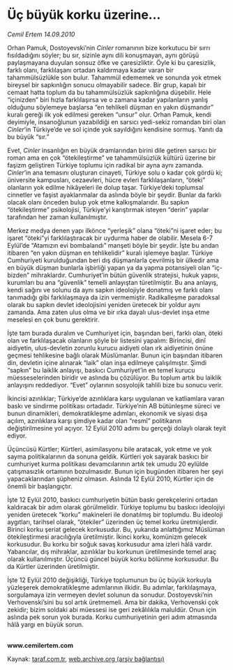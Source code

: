 # Üç büyük korku üzerine... 

*Cemil Ertem 14.09.2010*

<div class="yazi"><p>Orhan Pamuk, Dostoyevski’nin <i>Cinler</i> romanının bize korkutucu bir sırrı fısıldadığını söyler; bu sır, sizinle aynı dili konuşmayan, aynı görüşü paylaşmayana duyulan sonsuz öfke ve çaresizliktir. Öyle ki bu çaresizlik, farklı olanı, farklılaşanı ortadan kaldırmaya kadar varan bir tahammülsüzlükle son bulur. Tahammül edememek ve sonunda yok etmek bireysel bir sapkınlığın sonucu olmayabilir sadece. Bir grup, kapalı bir cemaat hatta toplum da bu tahammülsüzlük sapkınlığına düşebilir. Hele “içinizden” biri hızla farklılaşırsa ve o zamana kadar yapılanların yanlış olduğunu söylemeye başlarsa “en tehlikeli düşman en yakın düşmandır” kuralı gereği ilk yok edilmesi gereken “unsur” olur. Orhan Pamuk, kendi deyimiyle, insanoğlunun yazabildiği en sarsıcı yedi-sekiz romandan biri olan <i>Cinler</i>’in Türkiye’de ve sol içinde yok sayıldığını kendisine sormuş. Yanıtı da bu büyük “sır.” </p>
<p>Evet, <i>Cinler</i> insanlığın en büyük dramlarından birini dile getiren sarsıcı bir roman ama en çok “ötekileştirme” ve tahammülsüzlük kültürü üzerine bir faşizm geliştiren Türkiye toplumu için radikal bir ayna aynı zamanda. <i>Cinler</i>’in ana temasını oluşturan cinayeti, Türkiye solu o kadar çok gördü ki; üniversite kampusları, cezaevleri, hücre evleri farklılaşanların, “öteki” olanların yok edilme hikâyeleri ile dolup taşar. Türkiye’deki toplumsal cinnetler ve faşist ayaklanmalar da aslında böyle bir şeydir. Bunlar da farklı olacak olanı önceden bulup yok etme kalkışmalarıdır. Bu sapkın “ötekileştirme” psikolojisi, Türkiye’yi karıştırmak isteyen “derin” yapılar tarafından her zaman kullanılmıştır. </p>
<p>Merkez medya denen yapı ilkönce “yerleşik” olana “öteki”ni işaret eder; bu işaret “öteki”yi farklılaştıracak bir uydurma haber de olabilir. Mesela 6-7 Eylül’de “Atamızın evi bombalandı” manşeti böyle bir şeydir. İşte bu andan itibaren “en yakın düşman en tehlikelidir” kuralı işlemeye başlar. Türkiye Cumhuriyeti kurulduğundan beri dış düşmanlarla çevrilmiş bir ülkedir ama en büyük düşman bunlarla işbirliği yapan ya da yapma potansiyeli olan “iç-bizden” mihraklardır. Cumhuriyet’in bütün güvenlik stratejisi, hukuk yapısı, kurumları bu ana “güvenlik” temelli anlayıştan türetilmiştir. Bu ana anlayış, kendi sağını ve solunu da aynı sapkın ideolojiyle donatmış ve farklı olanı tanımadığı gibi farklılaşmaya da izin vermemiştir. Radikalleşme paradoksal olarak bu sapkın devlet ideolojisini yeniden üretecek bir yoldur aynı zamanda. Ama zaten ulus olma ve bir ırka dayalı ulus-devlet inşa etme meselesi en çok bunu gerektirir. </p>
<p>İşte tam burada duralım ve Cumhuriyet için, başından beri, farklı olan, öteki olan ve farklılaşacak olanların şöyle bir listesini yapalım: Birincisi, dinî aidiyetin, ulus-devletin zorunlu kurucu aidiyeti olan ırk aidiyetinin önüne geçmesi tehlikesine bağlı olarak Müslümanlar. Bunun için başından itibaren din, devletin içine alınarak “laik” olan inşa edilmeye çalışılmıştır. Şimdi “sapkın” bu laiklik anlayışı, baskıcı Cumhuriyet’in en temel kurucu müesseselerinden biridir ve aslında bu çözülüyor. Bu toplum artık bu laiklik anlayışını reddediyor. “Evet” oylarının sosyolojik tahlili bize bu sonucu verir. </p>
<p>İkincisi azınlıklar; Türkiye’de azınlıklara karşı uygulanan ve katliamlara varan baskı ve sindirme politikası ortadadır. Türkiye’nin AB bütünleşme süreci ve bunun dinamikleri, demokratikleşme adımları, ekonomik ve siyasi dışa açılım, azınlıklara karşı şimdiye kadar olan “resmî” politikanın değiştirilmesine yol açıyor. 12 Eylül 2010 adımı bu gerçeği dolaylı olarak teyit ediyor. </p>
<p>Üçüncüsü Kürtler; Kürtleri, asimilasyonu bile aratacak, yok etme ve yok sayma politikalarının da sonuna geldik. Kürtleri yok sayarak baskıcı bir cumhuriyet kurma politikası devamcılarının artık tek umudu 20 eylülde çatışmasızlık ortamının bozulmasıdır. Bunun için bugünden itibaren her şeyi yapacaklarından şüpheniz olmasın. Aslında 12 Eylül 2010, Kürtler için de önemli bir başlangıçtır. </p>
<p>İşte 12 Eylül 2010, baskıcı cumhuriyetin bütün baskı gerekçelerini ortadan kaldıracak bir adım olarak görülmelidir. Türkiye toplumu bu baskıcı ideolojiyi yeniden üretecek “korku” makineleri ile donatılmış bir toplumdu. Bu ideoloji aygıtları, tarihsel olarak, “ötekiler” üzerinden üç temel korku üretmişlerdir. Birinci korku şeriat gelecek korkusudur. Bu, yukarıda anlattığımız Müslüman ötekileştirmesi aracılığıyla üretilmiştir. İkinci korku, komünizm gelecek korkusudur. Bu korku bir soğuk savaş korkusudur ama izleri hâlâ vardır. Yabancılar, dış mihraklar, azınlıklar bu korkunun üretilmesinde temel araç olarak kullanılmıştır. Üçüncü güncel büyük korku bölünme korkusudur. Bu da Kürtler üzerinden üretilmiştir. </p>
<p>İşte 12 Eylül 2010 değişikliği, Türkiye toplumunun bu üç büyük korkuyla yüzleşerek demokratikleşme adımlarının ilkidir. Bu adımlar, farklılaşmaya, sorgulamaya izin vermeyen devlet solunun da sonudur. Dostoyevski’nin Verhovenski’sini bu sol artık üretmemeli. Ama bir dakika, Verhovenski çok zekidir; bizim soldaki abi müessesi ise geri zekâlılıkla maluldür. Onun için aslında pek sorun yok burada. Korku cumhuriyetinin geri adım atmasında hâlâ yargı en büyük sorun. </p>
<p><b><br/>www.cemilertem.com</b> </p></div>

Kaynak: [taraf.com.tr](http://www.taraf.com.tr:80/cemil-ertem/makale-uc-buyuk-korku-uzerine.htm), [web.archive.org (arşiv bağlantısı)](http://web.archive.org/web/20100916175540/http://www.taraf.com.tr:80/cemil-ertem/makale-uc-buyuk-korku-uzerine.htm)
